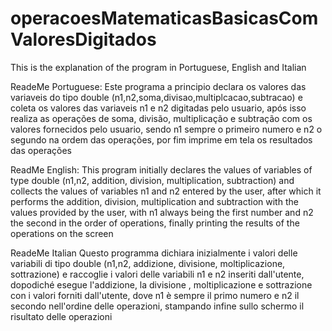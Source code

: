 # operacoesMatematicasBasicasComValoresDigitados
This is the explanation of the program in Portuguese, English and Italian

ReadeMe Portuguese:
Este programa a principio declara os valores das variaveis do tipo double (n1,n2,soma,divisao,multiplcacao,subtracao) e coleta os valores das variaveis n1 e n2 digitadas pelo usuario, após isso realiza as operações de soma, divisão, multiplicação e subtração com os valores fornecidos pelo usuario, sendo n1 sempre o primeiro numero e n2 o segundo na ordem das operações, por fim imprime em tela os resultados das operações

ReadMe English:
This program initially declares the values of variables of type double (n1,n2, addition, division, multiplication, subtraction) and collects the values of variables n1 and n2 entered by the user, after which it performs the addition, division, multiplication and subtraction with the values provided by the user, with n1 always being the first number and n2 the second in the order of operations, finally printing the results of the operations on the screen

ReadeMe Italian
Questo programma dichiara inizialmente i valori delle variabili di tipo double (n1,n2, addizione, divisione, moltiplicazione, sottrazione) e raccoglie i valori delle variabili n1 e n2 inseriti dall'utente, dopodiché esegue l'addizione, la divisione , moltiplicazione e sottrazione con i valori forniti dall'utente, dove n1 è sempre il primo numero e n2 il secondo nell'ordine delle operazioni, stampando infine sullo schermo il risultato delle operazioni

